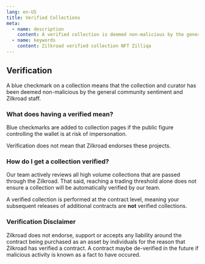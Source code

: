 ```yaml
---
lang: en-US
title: Verified Collections
meta:
  - name: description
    content: A verified collection is deemed non-malicious by the general community sentiment and Zilkroad staff.
  - name: keywords
    content: Zilkroad verified collection NFT Zilliqa
---
```


## Verification

A blue checkmark on a collection means that the collection and curator has been deemed non-malicious by the general community sentiment and Zilkroad staff.

### What does having a verified mean?

Blue checkmarks are added to collection pages if the public figure controlling the wallet is at risk of impersonation.

Verification does not mean that Zilkroad endorses these projects.

### How do I get a collection verified?

Our team actively reviews all high volume collections that are passed through the Zilkroad. That said, reaching a trading threshold alone does not ensure a collection will be automatically verified by our team.

A verified collection is performed at the contract level, meaning your subsequent releases of additional contracts are **not** verified collections.

### Verification Disclaimer

Zilkroad does not endorse, support or accepts any liability around the contract being purchased as an asset by individuals for the reason that Zilkroad has verified a contract. A contract maybe de-verified in the future if malicious activity is known as a fact to have occured.
